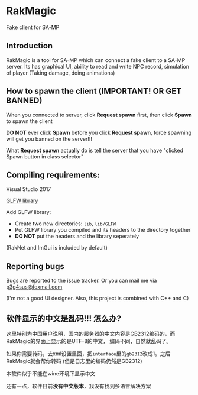 # RakMagic
Fake client for SA-MP

## Introduction
RakMagic is a tool for SA-MP which can connect a fake client to a SA-MP server. 
Its has graphical UI, ability to read and write NPC record, simulation of player (Taking damage, doing animations)

## How to spawn the client (IMPORTANT! OR GET BANNED)
When you connected to server, click **Request spawn** first, then click **Spawn** to spawn the client

**DO NOT** ever click **Spawn** before you click **Request spawn**, force spawning will get you banned on the server!!!

What **Request spawn** actually do is tell the server that you have "clicked Spawn button in class selector"

## Compiling requirements:
Visual Studio 2017

[GLFW library](https://www.glfw.org/)

Add GLFW library:
 - Create two new directories: `lib`, `lib/GLFW`
 - Put GLFW library you compiled and its headers to the directory together
 - **DO NOT** put the headers and the library seperately

(RakNet and ImGui is included by default)

## Reporting bugs
Bugs are reported to the issue tracker. Or you can mail me via <p3g4sus@foxmail.com>

(I'm not a good UI designer. Also, this project is combined with C++ and C)

## 软件显示的中文是乱码!!! 怎么办?
这里特别为中国用户说明，国内的服务器的中文内容是GB2312编码的，而RakMagic的界面上显示的是UTF-8的中文，
编码不同，自然就乱码了。

如果你需要转码，去xml设置里面，把`interface`里的`gb2312`改成1。之后RakMagic就会帮你转码 (但是日志里的编码仍然是GB2312)

本软件似乎不能在wine环境下显示中文

还有一点，软件目前**没有中文版本**，我没有找到多语言解决方案
